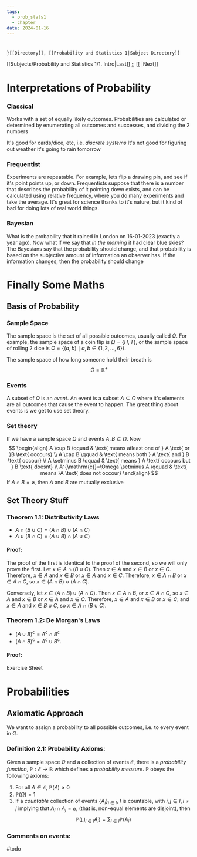 ```yaml
---
tags:
  - prob_stats1
  - chapter
date: 2024-01-16
---
```

#
	}[[Directory]], [[Probability and Statistics 1|Subject Directory]]
[[Subjects/Probability and Statistics 1/1. Intro|Last]] ;; [[ |Next]]
# Interpretations of Probability
### Classical
Works with a set of equally likely outcomes. Probabilities are calculated or determined by enumerating all outcomes and successes, and dividing the 2 numbers 

It's good for cards/dice, etc, i.e. *discrete systems*
It's not good for figuring out weather it's going to rain tomorrow
### Frequentist
Experiments are repeatable. For example, lets flip a drawing pin, and see if it's point points up, or down. Frequentists suppose that there is a number that describes the probability of it pointing down exists, and can be calculated using relative frequency, where you do many experiments and take the average. It's great for science thanks to it's nature, but it kind of bad for doing lots of real world things.
### Bayesian
What is the probability that it rained in London on 16-01-2023 (exactly a year ago). Now what if we say that *in the morning* it had clear blue skies? The Bayesians say that the probability should change, and that probability is based on the subjective amount of information an observer has. If the information changes, then the probability should change
# Finally Some Maths
## Basis of Probability 
### Sample Space
The sample space is the set of all possible outcomes, usually called ${} \Omega$. For example, the sample space of a coin flip is ${} \Omega=\{ H, T \} {}$, or the sample space of rolling 2 dice is ${} \Omega=\{ (a,\, b) \mid a,\, b \in \{ 1,\, 2,\,\dots,\,6 \} \} {}$. 

The sample space of how long someone hold their breath is
$$
\Omega=\mathbb{R}^{+}
$$
### Events
A subset of $\Omega$ is an *event*. An event is a subset ${} A \subseteq \Omega {}$ where it's elements are all outcomes that cause the event to happen. The great thing about events is we get to use set theory.
### Set theory
If we have a sample space $\Omega {}$ and events ${} A,\, B \subseteq \Omega {}$. Now 
$$
\begin{align}
A \cup B \qquad & \text{ means atleast one of } A \text{ or }B \text{ occours} \\
A \cap B \qquad & \text{ means both } A \text{ and } B \text{ occour} \\
A \setminus B \qquad  &  \text{ means } A \text{ occours but } B \text{ doesnt} \\
A^{\mathrm{c}}=\Omega \setminus A \qquad  & \text{ means }A \text{ does not occour} 
\end{align}
$$
If ${} A \cap B=\varnothing {}$, then $A$ and $B {}$ are mutually exclusive
## Set Theory Stuff
### Theorem 1.1: Distributivity Laws
- ${} A \cap(B \cup C)=(A \cap B ) \cup(A \cap C) {}$
- ${} A \cup(B \cap C)=(A \cup B ) \cap(A \cup C) {}$
#### Proof:
The proof of the first is identical to the proof of the second, so we will only prove the first.
Let ${} x \in A \cap(B\cup C)$. Then ${} x \in A {}$ and ${} x \in B {}$ or ${} x \in C {}$. Therefore, ${} x \in A {}$ and ${} x \in B {}$ or ${} x \in A {}$ and ${} x \in C {}$. Therefore, ${} x \in A \cap B {}$ or ${} x \in A \cap C {}$, so ${} x \in (A \cap B) \cup (A \cap C) {}$.

Conversely, let ${} x \in (A \cap B) \cup (A \cap C) {}$. Then ${} x \in A\cap B {}$, or ${} x \in A \cap C {}$, so ${} x \in A {}$ and ${} x \in B {}$ or ${} x \in A {}$ and ${} x \in C {}$. Therefore, ${} x \in A {}$ and $x \in B {}$ or ${} x \in C {}$, and ${} x \in A {}$ and ${} x \in B \cup C {}$, so ${} x \in A \cap(B \cup C) {}$.
### Theorem 1.2: De Morgan's Laws
- ${} (A \cup B)^{\mathrm{c}}=A^{\mathrm{c}} \cap B^{\mathrm{c}} {}$
- ${} (A \cap B)^{\mathrm{c}}=A^{\mathrm{c}}\cup B^{\mathrm{c}} {}$.
#### Proof:
Exercise Sheet

# Probabilities
## Axiomatic Approach
We want to assign a probability to all possible outcomes, i.e. to every event in ${} \Omega {}$. 
### Definition 2.1: Probability Axioms:
Given a sample space $\Omega$ and a collection of events $\mathcal{E}$, there is a *probability function*, $\mathbb{P}:\mathcal{E}\to{}\mathbb{R} {}$ which defines a *probability measure*. $\mathbb{P}$ obeys the following axioms:
1. For all ${} A \in \mathcal{E} {}$, $\mathbb{P}(A)\geq 0$
2. ${} \mathbb{P}(\Omega)=1 {}$
3. If a *countable* collection of events ${} \{ A_{i} \}_{i \in I} {}$, $I {}$ is countable, with ${} i,\, j \in I,\, i\neq j {}$ implying that ${} A_{i} \cap A_{j}=\varnothing {}$, (that is, non-equal elements are disjoint), then
$$
\mathbb{P}\left( \bigcup_{i\in I} A_{i} \right)=\sum_{i \in I} \mathbb{P}(A_{i})
$$
### Comments on events:
#todo 

